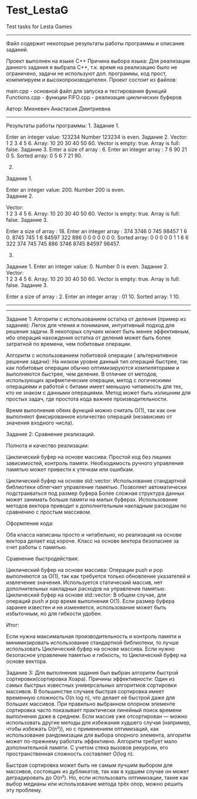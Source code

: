 # Test_LestaG
 Test tasks for Lesta Games 
**********************************************************************

Файл содержит некоторые результаты работы программы и описание заданий.

Проект выполнен на языке C++
Причина выбора языка: Для реализации данного задания я выбрала
C++, т.к. время на реализацию было не ограничено, задачи не используют
доп. программы, код прост, компилируем и высокопроизводителен.
Проект состоит из файлов:

main.cpp - основной файл для запуска и тестирования функций
Functions.cpp - функции
FIFO.cpp - реализация циклических буферов

Автор: Михневич Анастасия Дмитриевна

**********************************************************************
Результаты работы программы:
1.
Задание 1.  

Enter an integer value:   123234
Number  123234  is even.
Задание 2.
Vector: 
1
2
3
4
5
6. 
Array: 
10
20
30
40
50
60. 
Vector is empty: true. 
Array is full: false. 
Задание 3. 
Enter a size of array  :   6. 
Enter an integer array :   7 6 90 21 0 5. 
Sorted array: 0 5 6 7 21 90.    

2.  
Задание 1.  

Enter an integer value:   200. 
Number  200  is even.  
Задание 2.  

Vector:   
1
2
3
4
5
6. 
Array: 
10
20
30
40
50
60. 
Vector is empty: true. 
Array is full: false. 
Задание 3.

Enter a size of array  :   18. 
Enter an integer array :   374 3746 0 745 98457 1 6 0. 
8745 745 1 6 84597 322 886 0 0 0 0 0 0 0. 
Sorted array: 0 0 0 0 0 1 1 6 6 322 374 745 745 886 3746 8745 84597 98457. 

3.
Задание 1. 
Enter an integer value:   0. 
Number  0  is even.
Задание 2.  
Vector:  
1
2
3
4
5
6. 
Array: 
10
20
30
40
50
60. 
Vector is empty: true. 
Array is full: false. 
Задание 3. 

Enter a size of array  :   2. 
Enter an integer array :   01 10. 
Sorted array: 1 10. 
**********************************
**********************************

Задание 1: 
  Алгоритм с использованием остатка от деления (пример из задания):
       Легок для чтения и понимания, интуитивный подход для решения задачи.
       В некоторых случаях может быть менее эффективным, ибо операция нахождения остатка от деления
      может быть более затратной по времени, чем побитовые операции.

  Алгоритм с использованием побитовой операции ( альтернативное решение задачи):
       На низком уровне данный тип операций быстрее, так как побитовые операции обычно оптимизируются компиляторами
      и выполняются быстрее, чем деление.
       В отличие от методов, использующих арифметические операции, метод с логическими операциями и работой с битами имеет
      меньшую читаемость для тех, кто не знаком с данными операциями.
       Метод может быть излишним для простых задач, где простота кода важнее производительности.

  Время выполнения обеих функций можно считать O(1), так как они выполняют фиксированное количество операций (независимо от значения входного числа).

Задание 2:
Сравнение реализаций.

 Полнота и качество реализации:

Циклический буфер на основе массива:
    Простой  код без лишних зависимостей, контроль памяти.
    Необходимость ручного управления памятью может привести к утечкам или ошибкам. 
	
Циклический буфер на основе std::vector:
   Использование стандартной библиотеки облегчает управление памятью.
   Позволяет автоматически подстраиваться под размер буфера
   Более сложная структура данных может занимать больше памяти на малых буферах.
   Использование методов вектора  приводит к дополнительным
   накладным расходам по сравнению с простым массивом.

 Оформление кода:

 Оба класса написаны просто и читабельно, но реализация на основе вектора делает код короче.
 Класс на основе вектора безопаснее за счет работы с памятью.

 Сравнение быстродействия:

Циклический буфер на основе массива:
 Операции push и pop выполняются за O(1), так как требуется только обновление указателей и извлечение значения.
 Используется статический массив, нет дополнительных накладных расходов на управление памятью.
Циклический буфер на основе std::vector:
  В общем случае, для операций push и pop время выполнения  O(1).
  Если размер буфера заранее известен и не изменяется, использование  может быть избыточным,
  но для гибкости удобен.

Итог:

 Если нужна максимальная производительность и контроль памяти и минимизировать
 использование стандартной библиотеки, то лучше использовать 
   Циклический буфер на основе массива.
 Если нужно безопасное управление памятью и  гибкость, то 
   Циклический буфер на основе вектора.


Задание 3:
 Для выполнения задания был выбран алгоритм быстрой сортировки(сортировка Хоара).
 Причины эффективности:
 Один из самых быстрых известных универсальных алгоритмов сортировки массивов.
 В большинстве случаев быстрая сортировка имеет временную сложность O(n log n), 
 что делает её быстрой даже для больших массивов.
 При правильно выбранном опорном элементе сортировка часто показывает практически 
 линейный поиск времени выполнения даже в среднем.
 Если массив уже отсортирован — можно использовать другие методы для 
 избежания худшего случая (например, чтобы избежать O(n²)),
 но с применением оптимизаций, как использование рандомизации для выбора опорного элемента, 
 алгоритм может по-прежнему работать эффективно.
 Алгоритм требует мало дополнительной памяти. 
 С учетом стека вызовов рекурсии, его пространственная сложность составляет O(log n).
 
 Быстрая сортировка может быть не самым лучшим выбором для массивов, 
 состоящих из дубликатов, так как в худшем случае он может деградировать до O(n²).
 Но, если использовать оптимизации, такие как выбор медианы или использование метода трёх опор, можно решить эту проблему.

